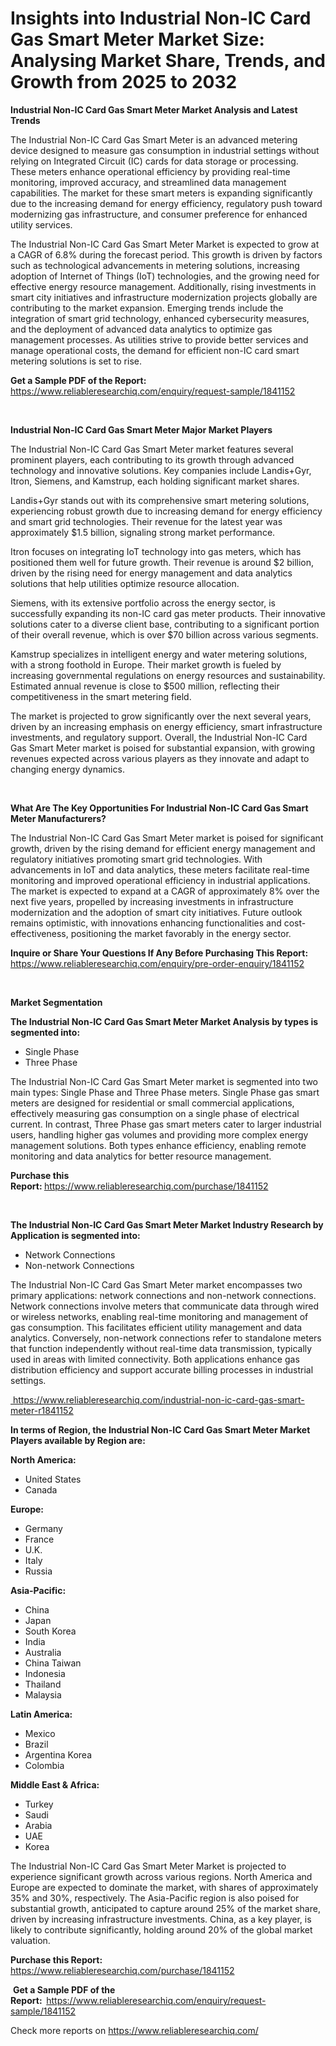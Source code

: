 <p><h1>Insights into Industrial Non-IC Card Gas Smart Meter Market Size: Analysing Market Share, Trends, and Growth from 2025 to 2032</h1></p><p><strong>Industrial Non-IC Card Gas Smart Meter Market Analysis and Latest Trends</strong></p>
<p><p>The Industrial Non-IC Card Gas Smart Meter is an advanced metering device designed to measure gas consumption in industrial settings without relying on Integrated Circuit (IC) cards for data storage or processing. These meters enhance operational efficiency by providing real-time monitoring, improved accuracy, and streamlined data management capabilities. The market for these smart meters is expanding significantly due to the increasing demand for energy efficiency, regulatory push toward modernizing gas infrastructure, and consumer preference for enhanced utility services.</p><p>The Industrial Non-IC Card Gas Smart Meter Market is expected to grow at a CAGR of 6.8% during the forecast period. This growth is driven by factors such as technological advancements in metering solutions, increasing adoption of Internet of Things (IoT) technologies, and the growing need for effective energy resource management. Additionally, rising investments in smart city initiatives and infrastructure modernization projects globally are contributing to the market expansion. Emerging trends include the integration of smart grid technology, enhanced cybersecurity measures, and the deployment of advanced data analytics to optimize gas management processes. As utilities strive to provide better services and manage operational costs, the demand for efficient non-IC card smart metering solutions is set to rise.</p></p>
<p><strong>Get a Sample PDF of the Report:&nbsp;</strong> <a href="https://www.reliableresearchiq.com/enquiry/request-sample/1841152?utm_campaign=3202&utm_medium=2&utm_source=Github&utm_content=ia&utm_term=12042025&utm_id=industrial-non-ic-card-gas-smart-meter">https://www.reliableresearchiq.com/enquiry/request-sample/1841152</a></p>
<p>&nbsp;</p>
<p><strong>Industrial Non-IC Card Gas Smart Meter Major Market Players</strong></p>
<p><p>The Industrial Non-IC Card Gas Smart Meter market features several prominent players, each contributing to its growth through advanced technology and innovative solutions. Key companies include Landis+Gyr, Itron, Siemens, and Kamstrup, each holding significant market shares.</p><p>Landis+Gyr stands out with its comprehensive smart metering solutions, experiencing robust growth due to increasing demand for energy efficiency and smart grid technologies. Their revenue for the latest year was approximately $1.5 billion, signaling strong market performance.</p><p>Itron focuses on integrating IoT technology into gas meters, which has positioned them well for future growth. Their revenue is around $2 billion, driven by the rising need for energy management and data analytics solutions that help utilities optimize resource allocation.</p><p>Siemens, with its extensive portfolio across the energy sector, is successfully expanding its non-IC card gas meter products. Their innovative solutions cater to a diverse client base, contributing to a significant portion of their overall revenue, which is over $70 billion across various segments.</p><p>Kamstrup specializes in intelligent energy and water metering solutions, with a strong foothold in Europe. Their market growth is fueled by increasing governmental regulations on energy resources and sustainability. Estimated annual revenue is close to $500 million, reflecting their competitiveness in the smart metering field.</p><p>The market is projected to grow significantly over the next several years, driven by an increasing emphasis on energy efficiency, smart infrastructure investments, and regulatory support. Overall, the Industrial Non-IC Card Gas Smart Meter market is poised for substantial expansion, with growing revenues expected across various players as they innovate and adapt to changing energy dynamics.</p></p>
<p>&nbsp;</p>
<p><strong>What Are The Key Opportunities For Industrial Non-IC Card Gas Smart Meter Manufacturers?</strong></p>
<p><p>The Industrial Non-IC Card Gas Smart Meter market is poised for significant growth, driven by the rising demand for efficient energy management and regulatory initiatives promoting smart grid technologies. With advancements in IoT and data analytics, these meters facilitate real-time monitoring and improved operational efficiency in industrial applications. The market is expected to expand at a CAGR of approximately 8% over the next five years, propelled by increasing investments in infrastructure modernization and the adoption of smart city initiatives. Future outlook remains optimistic, with innovations enhancing functionalities and cost-effectiveness, positioning the market favorably in the energy sector.</p></p>
<p><strong>Inquire or Share Your Questions If Any Before Purchasing This Report:</strong> <a href="https://www.reliableresearchiq.com/enquiry/pre-order-enquiry/1841152?utm_campaign=3202&utm_medium=2&utm_source=Github&utm_content=ia&utm_term=12042025&utm_id=industrial-non-ic-card-gas-smart-meter">https://www.reliableresearchiq.com/enquiry/pre-order-enquiry/1841152</a></p>
<p>&nbsp;</p>
<p><strong>Market Segmentation</strong></p>
<p><strong>The Industrial Non-IC Card Gas Smart Meter Market Analysis by types is segmented into:</strong></p>
<p><ul><li>Single Phase</li><li>Three Phase</li></ul></p>
<p><p>The Industrial Non-IC Card Gas Smart Meter market is segmented into two main types: Single Phase and Three Phase meters. Single Phase gas smart meters are designed for residential or small commercial applications, effectively measuring gas consumption on a single phase of electrical current. In contrast, Three Phase gas smart meters cater to larger industrial users, handling higher gas volumes and providing more complex energy management solutions. Both types enhance efficiency, enabling remote monitoring and data analytics for better resource management.</p></p>
<p><strong>Purchase this Report:&nbsp;</strong><a href="https://www.reliableresearchiq.com/purchase/1841152?utm_campaign=3202&utm_medium=2&utm_source=Github&utm_content=ia&utm_term=12042025&utm_id=industrial-non-ic-card-gas-smart-meter">https://www.reliableresearchiq.com/purchase/1841152</a></p>
<p>&nbsp;</p>
<p><strong>The Industrial Non-IC Card Gas Smart Meter Market Industry Research by Application is segmented into:</strong></p>
<p><ul><li>Network Connections</li><li>Non-network Connections</li></ul></p>
<p><p>The Industrial Non-IC Card Gas Smart Meter market encompasses two primary applications: network connections and non-network connections. Network connections involve meters that communicate data through wired or wireless networks, enabling real-time monitoring and management of gas consumption. This facilitates efficient utility management and data analytics. Conversely, non-network connections refer to standalone meters that function independently without real-time data transmission, typically used in areas with limited connectivity. Both applications enhance gas distribution efficiency and support accurate billing processes in industrial settings.</p></p>
<p><a href="https://www.reliableresearchiq.com/industrial-non-ic-card-gas-smart-meter-r1841152?utm_campaign=3202&utm_medium=2&utm_source=Github&utm_content=ia&utm_term=12042025&utm_id=industrial-non-ic-card-gas-smart-meter">&nbsp;https://www.reliableresearchiq.com/industrial-non-ic-card-gas-smart-meter-r1841152</a></p>
<p><strong>In terms of Region, the Industrial Non-IC Card Gas Smart Meter Market Players available by Region are:</strong></p>
<p>
    <p> <strong> North America: </strong>
        <ul>
            <li>United States</li>
            <li>Canada</li>
        </ul>
        </p> 
    <p> <strong> Europe: </strong>
        <ul>
            <li>Germany</li>
            <li>France</li>
            <li>U.K.</li>
            <li>Italy</li>
            <li>Russia</li>
        </ul>
        </p> 
    <p> <strong> Asia-Pacific: </strong>
        <ul>
            <li>China</li>
            <li>Japan</li>
            <li>South Korea</li>
            <li>India</li>
            <li>Australia</li>
            <li>China Taiwan</li>
            <li>Indonesia</li>
            <li>Thailand</li>
            <li>Malaysia</li>
        </ul>
        </p> 
    <p> <strong> Latin America: </strong>
        <ul>
            <li>Mexico</li>
            <li>Brazil</li>
            <li>Argentina Korea</li>
            <li>Colombia</li>
        </ul>
        </p> 
    <p> <strong> Middle East & Africa: </strong>
        <ul>
            <li>Turkey</li>
            <li>Saudi</li>
            <li>Arabia</li>
            <li>UAE</li>
            <li>Korea</li>
        </ul>
    </p>
    </p>
<p><p>The Industrial Non-IC Card Gas Smart Meter Market is projected to experience significant growth across various regions. North America and Europe are expected to dominate the market, with shares of approximately 35% and 30%, respectively. The Asia-Pacific region is also poised for substantial growth, anticipated to capture around 25% of the market share, driven by increasing infrastructure investments. China, as a key player, is likely to contribute significantly, holding around 20% of the global market valuation.</p></p>
<p><strong>Purchase this Report: </strong><a href="https://www.reliableresearchiq.com/purchase/1841152?utm_campaign=3202&utm_medium=2&utm_source=Github&utm_content=ia&utm_term=12042025&utm_id=industrial-non-ic-card-gas-smart-meter">https://www.reliableresearchiq.com/purchase/1841152</a></p>
<p>&nbsp;<strong>Get a Sample PDF of the Report:&nbsp;&nbsp;</strong><a href="https://www.reliableresearchiq.com/enquiry/request-sample/1841152?utm_campaign=3202&utm_medium=2&utm_source=Github&utm_content=ia&utm_term=12042025&utm_id=industrial-non-ic-card-gas-smart-meter">https://www.reliableresearchiq.com/enquiry/request-sample/1841152</a></p>
<p><strong></strong></p>
<p>Check more reports on <a href="https://www.reliableresearchiq.com/?utm_campaign=3202&utm_medium=2&utm_source=Github&utm_content=ia&utm_term=12042025&utm_id=industrial-non-ic-card-gas-smart-meter">https://www.reliableresearchiq.com/</a></p>